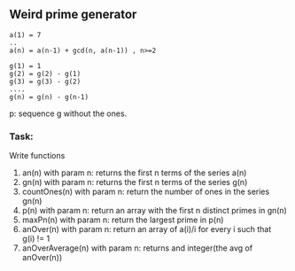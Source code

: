## Weird prime generator

    a(1) = 7
    ..
    a(n) = a(n-1) + gcd(n, a(n-1)) , n>=2 

    g(1) = 1
    g(2) = g(2) - g(1)
    g(3) = g(3) - g(2)
    ....
    g(n) = g(n) - g(n-1)


p: sequence g without the ones.


### Task:
Write functions
1. an(n) with param n: returns the first n terms of the series a(n)
2. gn(n) with param n: returns the first n terms of the series g(n)
3. countOnes(n) with param n: return the number of ones in the series gn(n)
4. p(n) with param n: return an array with the first n distinct primes in gn(n)
5. maxPn(n) with param n: return the largest prime in p(n)
6. anOver(n) with param n: return an array of a(i)/i for every i such that  
g(i) != 1
7. anOverAverage(n) with param n: returns and integer(the avg of anOver(n))
